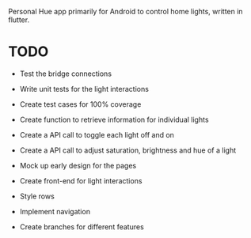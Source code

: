 Personal Hue app primarily for Android to control home lights, written in flutter.

# TODO
- Test the bridge connections
- Write unit tests for the light interactions
- Create test cases for 100% coverage

- Create function to retrieve information for individual lights
- Create a API call to toggle each light off and on
- Create a API call to adjust saturation, brightness and hue of a light

- Mock up early design for the pages
- Create front-end for light interactions
- Style rows
- Implement navigation
- Create branches for different features